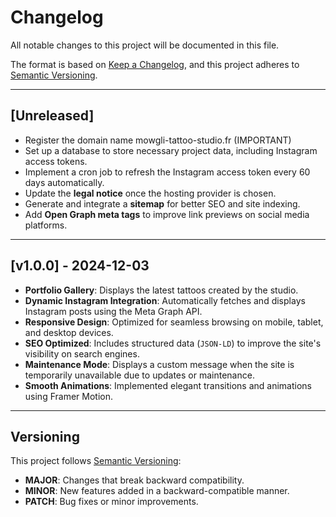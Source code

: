# Changelog

All notable changes to this project will be documented in this file.

The format is based on [Keep a Changelog](https://keepachangelog.com/en/1.0.0/), and this project adheres to [Semantic Versioning](https://semver.org/).

---

## [Unreleased]

- Register the domain name mowgli-tattoo-studio.fr (IMPORTANT)
- Set up a database to store necessary project data, including Instagram access tokens.
- Implement a cron job to refresh the Instagram access token every 60 days automatically.
- Update the **legal notice** once the hosting provider is chosen.
- Generate and integrate a **sitemap** for better SEO and site indexing.
- Add **Open Graph meta tags** to improve link previews on social media platforms.

---

## [v1.0.0] - 2024-12-03

- **Portfolio Gallery**: Displays the latest tattoos created by the studio.
- **Dynamic Instagram Integration**: Automatically fetches and displays Instagram posts using the Meta Graph API.
- **Responsive Design**: Optimized for seamless browsing on mobile, tablet, and desktop devices.
- **SEO Optimized**: Includes structured data (`JSON-LD`) to improve the site's visibility on search engines.
- **Maintenance Mode**: Displays a custom message when the site is temporarily unavailable due to updates or maintenance.
- **Smooth Animations**: Implemented elegant transitions and animations using Framer Motion.

---

## Versioning

This project follows [Semantic Versioning](https://semver.org/):

- **MAJOR**: Changes that break backward compatibility.
- **MINOR**: New features added in a backward-compatible manner.
- **PATCH**: Bug fixes or minor improvements.
